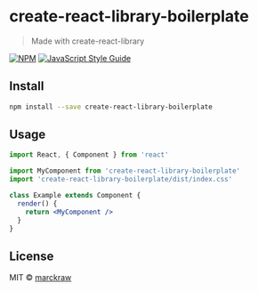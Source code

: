# create-react-library-boilerplate

> Made with create-react-library

[![NPM](https://img.shields.io/npm/v/create-react-library-boilerplate.svg)](https://www.npmjs.com/package/create-react-library-boilerplate) [![JavaScript Style Guide](https://img.shields.io/badge/code_style-standard-brightgreen.svg)](https://standardjs.com)

## Install

```bash
npm install --save create-react-library-boilerplate
```

## Usage

```jsx
import React, { Component } from 'react'

import MyComponent from 'create-react-library-boilerplate'
import 'create-react-library-boilerplate/dist/index.css'

class Example extends Component {
  render() {
    return <MyComponent />
  }
}
```

## License

MIT © [marckraw](https://github.com/marckraw)
